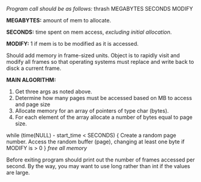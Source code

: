 *Program call should be as follows:*
thrash MEGABYTES SECONDS MODIFY

**MEGABYTES:**	amount of mem to allocate.

**SECONDS:**	time spent on mem access, *excluding initial allocation*.

**MODIFY:**		1 if mem is to be modified as it is accessed.

Should add memory in frame-sized units.
Object is to rapidly visit and modify all frames so that operating systems
must replace and write back to disck a current frame.

**MAIN ALGORITHM:**
1) Get three args as noted above.
2) Determine how many pages must be accessed based on MB 
to access and page size
3) Allocate memory for an array of pointers of type char (bytes).
4) For each element of the array allocate a number of bytes 
equal to page size.

while (time(NULL) - start_time < SECONDS)
{
 Create a random page number.
 Access the random buffer (page), changing at least one byte
if MODIFY is > 0
}
*free all memory*

Before exiting program should print out the number of frames accessed per
second. By the way, you may want to use long rather than int if the values
are large. 

